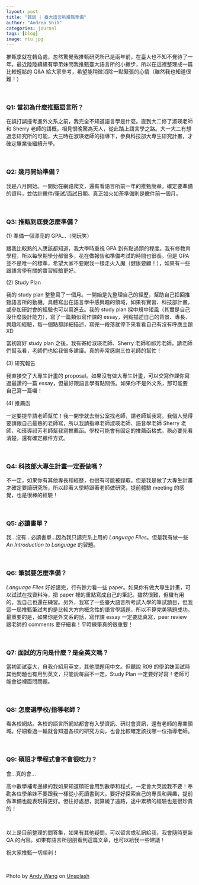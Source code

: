 ```yaml
---
layout: post
title: "雜談 | 臺大語言所推甄準備"
author: "Andrea Shih"
categories: journal
tags: [blog]
image: ntu.jpg
---
```


推甄季就在轉角處，忽然驚覺我推甄研究所已是兩年前，在臺大也不知不覺待了一年。最近陸陸續續有學弟妹問我推甄臺大語言所的小撇步，所以在這裡整理成一篇比較輕鬆的 Q&A 給大家參考，希望能稍微消除一點緊張的心情（雖然我也知道很難！）

&nbsp;

### Q1: 當初為什麼推甄語言所？
在誤打誤撞考進外文系之前，我完全不知道語言學是什麼。直到大二修了淑瑛老師和 Sherry 老師的語概，相見恨晚驚為天人，從此踏上語言學之路。大一大二有想過念研究所的可能，大三時在淑瑛老師的指導下，參與科技部大專生研究計畫，才確定畢業後繼續升學。

&nbsp;

### Q2: 幾月開始準備？
我是八月開始。一開始在網路爬文，還有看語言所前一年的推甄簡章，確定要準備的資料，並估計繳件/筆試/面試日期。真正如火如荼準備則是繳件前一個月。

&nbsp;

### Q3: 推甄到底要怎麼準備？
(1) 準備一個漂亮的 GPA...（開玩笑）

跟我比較熟的人應該都知道，我大學時重視 GPA 到有點過頭的程度。我有修教育學程，所以每學期學分都很多，花在做報告和準備考試的時間也很長。但是 GPA 並不是唯一的標準，希望大家不要跟我一樣走火入魔（健康要顧！），如果有一些跟語言學有關的實習經驗更好。

(2) Study Plan

我的 study plan 整整寫了一個月。一開始是先整理自己的經歷，幫助自己扣回推甄語言所的動機。具體寫出在語言學中感興趣的領域，如果有實習、科技部計畫，或參加研討會的經驗也可以寫進去。我的 study plan 採中規中矩風（其實是自己沒什麼設計能力），寫了一篇類似寫作課的 essay，列點描述自己的背景、專長、興趣和經驗，每一個點都詳細描述，寫完一段落就停下來看看自己有沒有呼應主題XD

當初寫好 study plan 之後，我有寄給淑瑛老師、Sherry 老師和祁芳老師，請老師們幫我看，老師們也給我很多建議。真的非常感謝三位老師的幫忙！

(3) 研究報告

我直接交了大專生計畫的 proposal。如果沒有做大專生計畫，可以交寫作課你寫過最讚的一篇 essay，但最好跟語言學有點關係。如果你不是外文系，那可能要自己寫一篇囉！

(4) 推薦函

一定要提早請老師幫忙！我一開學就去辦公室找老師，請老師幫我寫。我個人覺得要請跟自己最熟的老師寫，所以我請指導老師淑瑛老師、語音學老師 Sherry 老師，和班導祁芳老師幫我寫推薦函。學校可能會有固定的推薦函格式，務必要先看清楚，還有確定繳件方式。

&nbsp;

### Q4: 科技部大專生計畫一定要做嗎？
不一定，如果你有其他專長和經歷，也很有可能被錄取。但是我是做了大專生計畫才確定要讀研究所，所以趁著大學時跟著老師做研究，提前體驗 meeting 的感覺，也是很棒的經驗！

&nbsp;

### Q5: 必讀書單？
我...沒有...必讀書單...因為我只讀完系上用的 *Language Files*。但是我有做一些 *An Introduction to Language* 的習題。

&nbsp;

### Q6: 筆試要怎麼準備？
*Language Files* 好好讀完，行有餘力看一些 paper。如果你有做大專生計畫，可以試試在找資料時，把 paper 裡的重點寫成自己的筆記。雖然很難，但蠻有用的，我自己也還在練習。另外，我寫了一些臺大語言所考試入學的筆試題目，但我這一屆推甄筆試考的是比較大方向概念性的語言學議題，所以不算完美猜題成功。最重要的是，如果你是外文系的話，寫作課 essay 一定要認真寫，peer review 跟老師的 comments 要仔細看！平時練筆真的很重要！

&nbsp;

### Q7: 面試的方向是什麼？是全英文嗎？
當初面試臺大，自我介紹用英文，其他問題用中文。但聽說 R09 的學弟妹面試時其他問題也有用到英文，只能說每屆不一定。Study Plan 一定要好好寫！老師可能會從裡面問問題。

&nbsp;

### Q8: 怎麼選學校/指導老師？
看各校網站。各校的語言所網站都會有入學資訊、研討會資訊，還有老師的專業領域。仔細看過一輪就會知道各校的研究方向，也會比較確定該找哪一位指導老師。

&nbsp;

### Q9: 碩班才學程式會不會很吃力？
會...真的會...

高中數學補考邊緣的我如果知道碩班會用到數學和程式，一定會大哭說我不要！奉勸各位學弟妹不要跟我一樣從小死讀書到大，要好好探索自己的專長和興趣，提前做準備也能表現得更好。但往好處想，就算繞了遠路，途中累積的經驗也是很珍貴的！

&nbsp;

以上是目前整理的問答集，如果有其他疑問，可以留言或私訊給我，我會隨時更新 QA 的內容。如果有語言所朋朋看到這篇文章，也可以給我一些建議！

祝大家推甄一切順利！

&nbsp;

<span>Photo by <a href="https://unsplash.com/@andywang02021?utm_source=unsplash&amp;utm_medium=referral&amp;utm_content=creditCopyText">Andy Wang</a> on <a href="https://unsplash.com/s/photos/national-taiwan-university?utm_source=unsplash&amp;utm_medium=referral&amp;utm_content=creditCopyText">Unsplash</a></span>